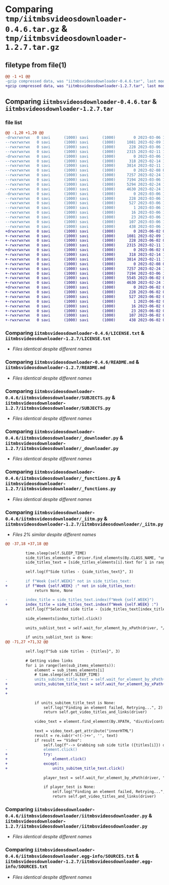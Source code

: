 # Comparing `tmp/iitmbsvideosdownloader-0.4.6.tar.gz` & `tmp/iitmbsvideosdownloader-1.2.7.tar.gz`

## filetype from file(1)

```diff
@@ -1 +1 @@
-gzip compressed data, was "iitmbsvideosdownloader-0.4.6.tar", last modified: Mon Mar  6 19:50:55 2023, max compression
+gzip compressed data, was "iitmbsvideosdownloader-1.2.7.tar", last modified: Fri Jun  2 07:44:10 2023, max compression
```

## Comparing `iitmbsvideosdownloader-0.4.6.tar` & `iitmbsvideosdownloader-1.2.7.tar`

### file list

```diff
@@ -1,20 +1,20 @@
-drwxrwxrwx   0 savi      (1000) savi      (1000)        0 2023-03-06 19:50:55.055904 iitmbsvideosdownloader-0.4.6/
--rwxrwxrwx   0 savi      (1000) savi      (1000)     1081 2023-02-09 17:48:29.000000 iitmbsvideosdownloader-0.4.6/LICENSE.txt
--rwxrwxrwx   0 savi      (1000) savi      (1000)      228 2023-03-06 19:50:55.055904 iitmbsvideosdownloader-0.4.6/PKG-INFO
--rwxrwxrwx   0 savi      (1000) savi      (1000)     2315 2023-02-11 12:05:04.000000 iitmbsvideosdownloader-0.4.6/README.md
-drwxrwxrwx   0 savi      (1000) savi      (1000)        0 2023-03-06 19:50:54.371123 iitmbsvideosdownloader-0.4.6/iitmbsvideosdownloader/
--rwxrwxrwx   0 savi      (1000) savi      (1000)      318 2023-02-14 19:22:42.000000 iitmbsvideosdownloader-0.4.6/iitmbsvideosdownloader/SITES.py
--rwxrwxrwx   0 savi      (1000) savi      (1000)     3814 2023-02-11 11:11:49.000000 iitmbsvideosdownloader-0.4.6/iitmbsvideosdownloader/SUBJECTS.py
--rwxrwxrwx   0 savi      (1000) savi      (1000)        0 2023-02-08 09:47:19.000000 iitmbsvideosdownloader-0.4.6/iitmbsvideosdownloader/__init__.py
--rwxrwxrwx   0 savi      (1000) savi      (1000)     7257 2023-02-24 19:05:01.000000 iitmbsvideosdownloader-0.4.6/iitmbsvideosdownloader/_downloader.py
--rwxrwxrwx   0 savi      (1000) savi      (1000)     7194 2023-03-06 19:44:07.000000 iitmbsvideosdownloader-0.4.6/iitmbsvideosdownloader/_functions.py
--rwxrwxrwx   0 savi      (1000) savi      (1000)     5294 2023-02-24 18:59:02.000000 iitmbsvideosdownloader-0.4.6/iitmbsvideosdownloader/_iitm.py
--rwxrwxrwx   0 savi      (1000) savi      (1000)     4630 2023-02-24 18:59:02.000000 iitmbsvideosdownloader-0.4.6/iitmbsvideosdownloader/iitmbsvideosdownloader.py
-drwxrwxrwx   0 savi      (1000) savi      (1000)        0 2023-03-06 19:50:54.909151 iitmbsvideosdownloader-0.4.6/iitmbsvideosdownloader.egg-info/
--rwxrwxrwx   0 savi      (1000) savi      (1000)      228 2023-03-06 19:50:47.000000 iitmbsvideosdownloader-0.4.6/iitmbsvideosdownloader.egg-info/PKG-INFO
--rwxrwxrwx   0 savi      (1000) savi      (1000)      527 2023-03-06 19:50:48.000000 iitmbsvideosdownloader-0.4.6/iitmbsvideosdownloader.egg-info/SOURCES.txt
--rwxrwxrwx   0 savi      (1000) savi      (1000)        1 2023-03-06 19:50:47.000000 iitmbsvideosdownloader-0.4.6/iitmbsvideosdownloader.egg-info/dependency_links.txt
--rwxrwxrwx   0 savi      (1000) savi      (1000)       16 2023-03-06 19:50:47.000000 iitmbsvideosdownloader-0.4.6/iitmbsvideosdownloader.egg-info/requires.txt
--rwxrwxrwx   0 savi      (1000) savi      (1000)       23 2023-03-06 19:50:47.000000 iitmbsvideosdownloader-0.4.6/iitmbsvideosdownloader.egg-info/top_level.txt
--rwxrwxrwx   0 savi      (1000) savi      (1000)      107 2023-03-06 19:50:55.087808 iitmbsvideosdownloader-0.4.6/setup.cfg
--rwxrwxrwx   0 savi      (1000) savi      (1000)      438 2023-03-06 19:48:46.000000 iitmbsvideosdownloader-0.4.6/setup.py
+drwxrwxrwx   0 savi      (1000) savi      (1000)        0 2023-06-02 07:44:10.697019 iitmbsvideosdownloader-1.2.7/
+-rwxrwxrwx   0 savi      (1000) savi      (1000)     1081 2023-02-09 17:48:29.000000 iitmbsvideosdownloader-1.2.7/LICENSE.txt
+-rwxrwxrwx   0 savi      (1000) savi      (1000)      228 2023-06-02 07:44:10.697019 iitmbsvideosdownloader-1.2.7/PKG-INFO
+-rwxrwxrwx   0 savi      (1000) savi      (1000)     2315 2023-02-11 12:05:04.000000 iitmbsvideosdownloader-1.2.7/README.md
+drwxrwxrwx   0 savi      (1000) savi      (1000)        0 2023-06-02 07:44:09.993177 iitmbsvideosdownloader-1.2.7/iitmbsvideosdownloader/
+-rwxrwxrwx   0 savi      (1000) savi      (1000)      318 2023-02-14 19:22:42.000000 iitmbsvideosdownloader-1.2.7/iitmbsvideosdownloader/SITES.py
+-rwxrwxrwx   0 savi      (1000) savi      (1000)     3814 2023-02-11 11:11:49.000000 iitmbsvideosdownloader-1.2.7/iitmbsvideosdownloader/SUBJECTS.py
+-rwxrwxrwx   0 savi      (1000) savi      (1000)        0 2023-02-08 09:47:19.000000 iitmbsvideosdownloader-1.2.7/iitmbsvideosdownloader/__init__.py
+-rwxrwxrwx   0 savi      (1000) savi      (1000)     7257 2023-02-24 19:05:01.000000 iitmbsvideosdownloader-1.2.7/iitmbsvideosdownloader/_downloader.py
+-rwxrwxrwx   0 savi      (1000) savi      (1000)     7194 2023-03-06 19:44:07.000000 iitmbsvideosdownloader-1.2.7/iitmbsvideosdownloader/_functions.py
+-rwxrwxrwx   0 savi      (1000) savi      (1000)     5545 2023-06-02 07:35:29.000000 iitmbsvideosdownloader-1.2.7/iitmbsvideosdownloader/_iitm.py
+-rwxrwxrwx   0 savi      (1000) savi      (1000)     4630 2023-02-24 18:59:02.000000 iitmbsvideosdownloader-1.2.7/iitmbsvideosdownloader/iitmbsvideosdownloader.py
+drwxrwxrwx   0 savi      (1000) savi      (1000)        0 2023-06-02 07:44:10.555683 iitmbsvideosdownloader-1.2.7/iitmbsvideosdownloader.egg-info/
+-rwxrwxrwx   0 savi      (1000) savi      (1000)      228 2023-06-02 07:44:02.000000 iitmbsvideosdownloader-1.2.7/iitmbsvideosdownloader.egg-info/PKG-INFO
+-rwxrwxrwx   0 savi      (1000) savi      (1000)      527 2023-06-02 07:44:03.000000 iitmbsvideosdownloader-1.2.7/iitmbsvideosdownloader.egg-info/SOURCES.txt
+-rwxrwxrwx   0 savi      (1000) savi      (1000)        1 2023-06-02 07:44:02.000000 iitmbsvideosdownloader-1.2.7/iitmbsvideosdownloader.egg-info/dependency_links.txt
+-rwxrwxrwx   0 savi      (1000) savi      (1000)       16 2023-06-02 07:44:02.000000 iitmbsvideosdownloader-1.2.7/iitmbsvideosdownloader.egg-info/requires.txt
+-rwxrwxrwx   0 savi      (1000) savi      (1000)       23 2023-06-02 07:44:02.000000 iitmbsvideosdownloader-1.2.7/iitmbsvideosdownloader.egg-info/top_level.txt
+-rwxrwxrwx   0 savi      (1000) savi      (1000)      107 2023-06-02 07:44:10.728621 iitmbsvideosdownloader-1.2.7/setup.cfg
+-rwxrwxrwx   0 savi      (1000) savi      (1000)      438 2023-06-02 07:38:49.000000 iitmbsvideosdownloader-1.2.7/setup.py
```

### Comparing `iitmbsvideosdownloader-0.4.6/LICENSE.txt` & `iitmbsvideosdownloader-1.2.7/LICENSE.txt`

 * *Files identical despite different names*

### Comparing `iitmbsvideosdownloader-0.4.6/README.md` & `iitmbsvideosdownloader-1.2.7/README.md`

 * *Files identical despite different names*

### Comparing `iitmbsvideosdownloader-0.4.6/iitmbsvideosdownloader/SUBJECTS.py` & `iitmbsvideosdownloader-1.2.7/iitmbsvideosdownloader/SUBJECTS.py`

 * *Files identical despite different names*

### Comparing `iitmbsvideosdownloader-0.4.6/iitmbsvideosdownloader/_downloader.py` & `iitmbsvideosdownloader-1.2.7/iitmbsvideosdownloader/_downloader.py`

 * *Files identical despite different names*

### Comparing `iitmbsvideosdownloader-0.4.6/iitmbsvideosdownloader/_functions.py` & `iitmbsvideosdownloader-1.2.7/iitmbsvideosdownloader/_functions.py`

 * *Files identical despite different names*

### Comparing `iitmbsvideosdownloader-0.4.6/iitmbsvideosdownloader/_iitm.py` & `iitmbsvideosdownloader-1.2.7/iitmbsvideosdownloader/_iitm.py`

 * *Files 2% similar despite different names*

```diff
@@ -37,18 +37,18 @@
 
         time.sleep(self.SLEEP_TIME)
         side_titles_elements = driver.find_elements(By.CLASS_NAME, "units__items-title")
         side_titles_text = [side_titles_elements[i].text for i in range(len(side_titles_elements))]
 
         self.log(f"Side titles - {side_titles_text}", 3)
 
-        if f"Week {self.WEEK}" not in side_titles_text:
+        if f"Week {self.WEEK} :" not in side_titles_text:
             return None, None
 
-        index_title = side_titles_text.index(f"Week {self.WEEK}")
+        index_title = side_titles_text.index(f"Week {self.WEEK} :")
         self.log(f"Selected side title - {side_titles_text[index_title]}", 3)
 
         side_elements[index_title].click()
 
         units_sublist_test = self.wait_for_element_by_xPath(driver, "//div[contains(@class, 'units__sublist')]/div", 20)
 
         if units_sublist_test is None:
@@ -71,27 +71,32 @@
 
         self.log(f"Sub side titles - {titles}", 3)
 
         # Getting video links
         for i in range(len(sub_items_elements)):
             element = sub_items_elements[i]
             # time.sleep(self.SLEEP_TIME)
-            units_subitem_title_test = self.wait_for_element_by_xPath(element, "div/div[contains(@class, 'units__subitems-title')]/div", 20)
+            units_subitem_title_test = self.wait_for_element_by_xPath(element,
+                                                                      "div/div[contains(@class, 'units__subitems-title')]/div",
+                                                                      20)
 
             if units_subitem_title_test is None:
                 self.log("Finding an element failed, Retrying...", 2)
                 return self.get_video_titles_and_links(driver)
 
             video_text = element.find_element(By.XPATH, "div/div[contains(@class, 'units__subitems-title')]/div")
 
             text = video_text.get_attribute("innerHTML")
             result = re.sub(r'<!(-)+>', '', text)
             if result == "Video":
                 self.log(f"--> Grabbing sub side title ({titles[i]}) details...", 3)
-                element.click()
+                try:
+                    element.click()
+                except:
+                    units_subitem_title_test.click()
 
                 player_test = self.wait_for_element_by_xPath(driver, "//iframe[contains(@id, 'player')]", 20)
 
                 if player_test is None:
                     self.log("Finding an element failed, Retrying...", 2)
                     return self.get_video_titles_and_links(driver)
```

### Comparing `iitmbsvideosdownloader-0.4.6/iitmbsvideosdownloader/iitmbsvideosdownloader.py` & `iitmbsvideosdownloader-1.2.7/iitmbsvideosdownloader/iitmbsvideosdownloader.py`

 * *Files identical despite different names*

### Comparing `iitmbsvideosdownloader-0.4.6/iitmbsvideosdownloader.egg-info/SOURCES.txt` & `iitmbsvideosdownloader-1.2.7/iitmbsvideosdownloader.egg-info/SOURCES.txt`

 * *Files identical despite different names*

